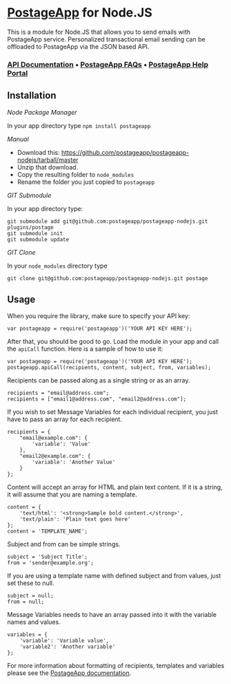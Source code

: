 [PostageApp](http://postageapp.com) for Node.JS
===================================================

This is a module for Node.JS that allows you to send emails with PostageApp service.
Personalized transactional email sending can be offloaded to PostageApp via the JSON based API.

### [API Documentation](http://help.postageapp.com/faqs/api) &bull; [PostageApp FAQs](http://help.postageapp.com/faqs) &bull; [PostageApp Help Portal](http://help.postageapp.com)

Installation
------------

_Node Package Manager_

In your app directory type
`npm install postageapp`

_Manual_

- Download this: https://github.com/postageapp/postageapp-nodejs/tarball/master
- Unzip that download.
- Copy the resulting folder to `node_modules`
- Rename the folder you just copied to `postageapp`

_GIT Submodule_

In your app directory type:
<pre><code>git submodule add git@github.com:postageapp/postageapp-nodejs.git plugins/postage
git submodule init
git submodule update
</code></pre>

_GIT Clone_

In your `node_modules` directory type
<pre><code>git clone git@github.com:postageapp/postageapp-nodejs.git postage</code></pre>

Usage
-----
When you require the library, make sure to specify your API key:

    var postageapp = require('postageapp')('YOUR API KEY HERE');
    
After that, you should be good to go. Load the module in your app and call the `apiCall` function. Here is a sample of how to use it:

    var postageapp = require('postageapp')('YOUR API KEY HERE');
    postageapp.apiCall(recipients, content, subject, from, variables);
    
Recipients can be passed along as a single string or as an array.

    recipients = "email@address.com";
    recipients = ["email1@address.com", "email2@address.com"];
    
If you wish to set Message Variables for each individual recipient, you just have to pass an array for each recipient.

    recipients = {
	    "email@example.com": {
		    'variable': 'Value'
	    }, 
	    "email2@example.com": {
		    'variable': 'Another Value'
	    }
	};
    
Content will accept an array for HTML and plain text content. If it is a string, it will assume that you are naming a template.

    content = {
    	'text/html': '<strong>Sample bold content.</strong>',
    	'text/plain': 'Plain text goes here'
    };
    content = 'TEMPLATE_NAME';
    
Subject and from can be simple strings.

    subject = 'Subject Title';
    from = 'sender@example.org';

If you are using a template name with defined subject and from values, just set these to null.

	subject = null;
	from = null;
	
Message Variables needs to have an array passed into it with the variable names and values.

    variables = {
    	'variable': 'Variable value',
    	'variable2': 'Another variable'
    };
    
For more information about formatting of recipients, templates and variables please see the [PostageApp documentation](http://help.postageapp.com/kb/api/send_message).